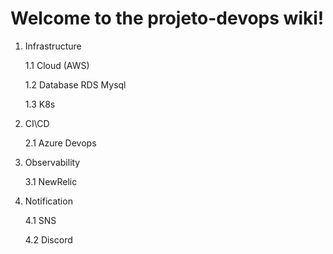 # Welcome to the projeto-devops wiki!

1. Infrastructure

   1.1 Cloud (AWS)

   1.2 Database RDS Mysql

   1.3 K8s

2. CI\CD

   2.1 Azure Devops

3. Observability

   3.1 NewRelic

4. Notification

   4.1 SNS


   4.2 Discord

